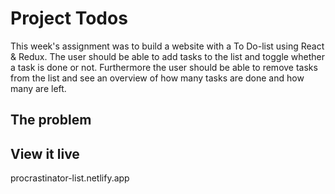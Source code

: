 # Project Todos

This week's assignment was to build a website with a To Do-list using React & Redux. The user should be able to add tasks to the list and toggle whether a task is done or not. Furthermore the user should be able to remove tasks from the list and see an overview of how many tasks are done and how many are left.

## The problem



## View it live

procrastinator-list.netlify.app